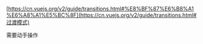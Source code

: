 [https://cn.vuejs.org/v2/guide/transitions.html#%E8%BF%87%E6%B8%A1%E6%A8%A1%E5%BC%8F](https://cn.vuejs.org/v2/guide/transitions.html#过渡模式)



需要动手操作